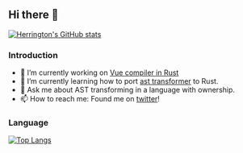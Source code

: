 ## Hi there 👋

[![Herrington's GitHub stats](https://github-readme-stats.vercel.app/api?username=plh2)](https://github.com/anuraghazra/github-readme-stats)

### Introduction
- 🔭 I’m currently working on [Vue compiler in Rust](https://github.com/plh2/vue-compiler)
- 🌱 I’m currently learning how to port [ast transformer](https://github.com/thx/gogocode) to Rust.
- 💬 Ask me about AST transforming in a language with ownership.
- 📫 How to reach me: Found me on [twitter](https://twitter.com/Hchan_mgn)!


### Language

[![Top Langs](https://github-readme-stats.vercel.app/api/top-langs/?username=plh2&layout=compact)](https://github.com/anuraghazra/github-readme-stats)

<!--
**plh2/plh2** is a ✨ _special_ ✨ repository because its `README.md` (this file) appears on your GitHub profile.

Here are some ideas to get you started:
- 👯 I’m looking to collaborate on ...
- 🤔 I’m looking for help with ...
- 😄 Pronouns: ...

-->
